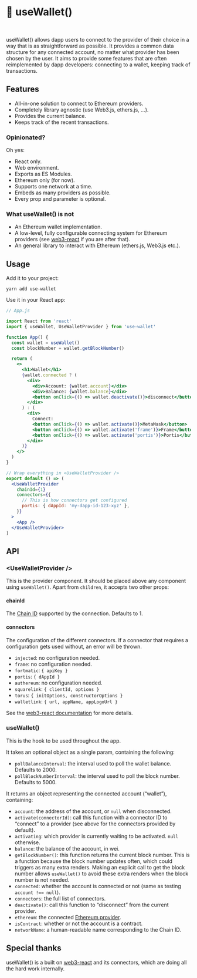 # 👛 useWallet()

[<img src="https://img.shields.io/npm/v/use-wallet" alt="" />](https://www.npmjs.com/package/use-wallet) [<img src="https://img.shields.io/bundlephobia/minzip/use-wallet" alt="" />](https://bundlephobia.com/result?p=use-wallet)

useWallet() allows dapp users to connect to the provider of their choice in a way that is as straightforward as possible. It provides a common data structure for any connected account, no matter what provider has been chosen by the user. It aims to provide some features that are often reimplemented by dapp developers: connecting to a wallet, keeping track of transactions.

## Features

- All-in-one solution to connect to Ethereum providers.
- Completely library agnostic (use Web3.js, ethers.js, …).
- Provides the current balance.
- Keeps track of the recent transactions.

### Opinionated?

Oh yes:

- React only.
- Web environment.
- Exports as ES Modules.
- Ethereum only (for now).
- Supports one network at a time.
- Embeds as many providers as possible.
- Every prop and parameter is optional.

### What useWallet() is not

- An Ethereum wallet implementation.
- A low-level, fully configurable connecting system for Ethereum providers (see [web3-react](https://github.com/NoahZinsmeister/web3-react) if you are after that).
- An general library to interact with Ethereum (ethers.js, Web3.js etc.).

## Usage

Add it to your project:

```console
yarn add use-wallet
```

Use it in your React app:

```jsx
// App.js

import React from 'react'
import { useWallet, UseWalletProvider } from 'use-wallet'

function App() {
  const wallet = useWallet()
  const blockNumber = wallet.getBlockNumber()

  return (
    <>
      <h1>Wallet</h1>
      {wallet.connected ? (
        <div>
          <div>Account: {wallet.account}</div>
          <div>Balance: {wallet.balance}</div>
          <button onClick={() => wallet.deactivate()}>disconnect</button>
        </div>
      ) : (
        <div>
          Connect:
          <button onClick={() => wallet.activate()}>MetaMask</button>
          <button onClick={() => wallet.activate('frame')}>Frame</button>
          <button onClick={() => wallet.activate('portis')}>Portis</button>
        </div>
      )}
    </>
  )
}

// Wrap everything in <UseWalletProvider />
export default () => (
  <UseWalletProvider
    chainId={1}
    connectors={{
      // This is how connectors get configured
      portis: { dAppId: 'my-dapp-id-123-xyz' },
    }}
  >
    <App />
  </UseWalletProvider>
)
```

## API

### &lt;UseWalletProvider />

This is the provider component. It should be placed above any component using `useWallet()`. Apart from `children`, it accepts two other props:

#### chainId

The [Chain ID](https://chainid.network/) supported by the connection. Defaults to 1.

#### connectors

The configuration of the different connectors. If a connector that requires a configuration gets used without, an error will be thrown.

- `injected`: no configuration needed.
- `frame`: no configuration needed.
- `fortmatic`: `{ apiKey }`
- `portis`: `{ dAppId }`
- `authereum`: no configuration needed.
- `squarelink`: `{ clientId, options }`
- `torus`: `{ initOptions, constructorOptions }`
- `walletlink`: `{ url, appName, appLogoUrl }`

See the [web3-react documentation](https://github.com/NoahZinsmeister/web3-react/tree/v6/docs) for more details.

### useWallet()

This is the hook to be used throughout the app.

It takes an optional object as a single param, containing the following:

- `pollBalanceInterval`: the interval used to poll the wallet balance. Defaults to 2000.
- `pollBlockNumberInterval`: the interval used to poll the block number. Defaults to 5000.

It returns an object representing the connected account (“wallet”), containing:

- `account`: the address of the account, or `null` when disconnected.
- `activate(connectorId)`: call this function with a connector ID to “connect” to a provider (see above for the connectors provided by default).
- `activating`: which provider is currently waiting to be activated. `null` otherwise.
- `balance`: the balance of the account, in wei.
- `getBlockNumber()`: this function returns the current block number. This is a function because the block number updates often, which could triggers as many extra renders. Making an explicit call to get the block number allows `useWallet()` to avoid these extra renders when the block number is not needed.
- `connected`: whether the account is connected or not (same as testing `account !== null`).
- `connectors`: the full list of connectors.
- `deactivate()`: call this function to “disconnect” from the current provider.
- `ethereum`: the connected [Ethereum provider](https://eips.ethereum.org/EIPS/eip-1193).
- `isContract`: whether or not the account is a contract.
- `networkName`: a human-readable name corresponding to the Chain ID.

## Special thanks

useWallet() is a built on
[web3-react](https://github.com/NoahZinsmeister/web3-react) and its connectors,
which are doing all the hard work internally.
